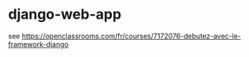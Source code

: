 # django-web-app
see https://openclassrooms.com/fr/courses/7172076-debutez-avec-le-framework-django
